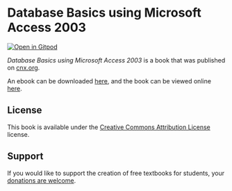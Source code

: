 # Database Basics using Microsoft Access 2003

[![Open in Gitpod](https://gitpod.io/button/open-in-gitpod.svg)](https://gitpod.io/from-referrer/)

_Database Basics using Microsoft Access 2003_ is a book that was published on [cnx.org](https://cnx.org/).

An ebook can be downloaded [here](https://github.com/cnx-user-books/cnxbook-database-basics-using-microsoft-access-2003/releases/latest), and the book can be viewed online [here](https://github.com/cnx-user-books/cnxbook-database-basics-using-microsoft-access-2003/releases/latest).

## License
This book is available under the [Creative Commons Attribution License](./LICENSE) license.

## Support
If you would like to support the creation of free textbooks for students, your [donations are welcome](https://riceconnect.rice.edu/donation/support-openstax-banner).
